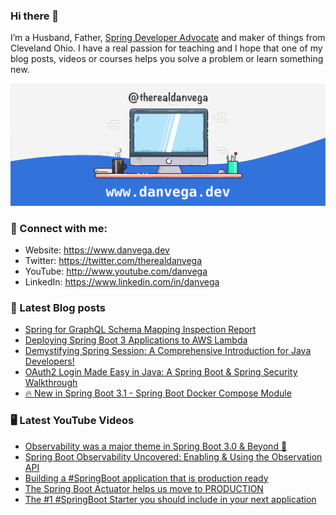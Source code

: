 ### Hi there 👋

I’m a Husband, Father, [Spring Developer Advocate](https://tanzu.vmware.com/developer/advocates/) and maker of things from Cleveland Ohio. I have a real passion for teaching and I hope that one of my blog posts, videos or courses helps you solve a problem or learn something new.

![Profile Header](./github_profile_header.png)

### 🤝 Connect with me:

- Website: https://www.danvega.dev
- Twitter: https://twitter.com/therealdanvega
- YouTube: http://www.youtube.com/danvega
- LinkedIn: https://www.linkedin.com/in/danvega

### 📝 Latest Blog posts

<!-- BLOG-POST-LIST:START -->
- [Spring for GraphQL Schema Mapping Inspection Report](https://www.danvega.dev/blog/2023/07/17/graphql-schema-mapping-inspection)
- [Deploying Spring Boot 3 Applications to AWS Lambda](https://www.danvega.dev/blog/2023/06/30/aws-lambda-spring-boot-3)
- [Demystifying Spring Session: A Comprehensive Introduction for Java Developers!](https://www.danvega.dev/blog/2023/05/03/spring-session-introduction)
- [OAuth2 Login Made Easy in Java: A Spring Boot &amp; Spring Security Walkthrough](https://www.danvega.dev/blog/2023/04/28/spring-security-oauth2-login)
- [🔥 New in Spring Boot 3.1 - Spring Boot Docker Compose Module](https://www.danvega.dev/blog/2023/04/26/spring-boot-docker-compose)
<!-- BLOG-POST-LIST:END -->

### 🖥 Latest YouTube Videos

<!-- YOUTUBE:START -->
- [Observability was a major theme in Spring Boot 3.0 &amp; Beyond 🚀](https://www.youtube.com/watch?v=4jcmfaJk8_g)
- [Spring Boot Observability Uncovered: Enabling &amp; Using the Observation API](https://www.youtube.com/watch?v=exRkiVLyPpc)
- [Building a #SpringBoot application that is production ready](https://www.youtube.com/watch?v=LCqIQ5YorgI)
- [The Spring Boot Actuator helps us move to PRODUCTION](https://www.youtube.com/watch?v=PLuqBHzciT4)
- [The #1 #SpringBoot Starter you should include in your next application](https://www.youtube.com/watch?v=1otiGkwk76s)
<!-- YOUTUBE:END -->
